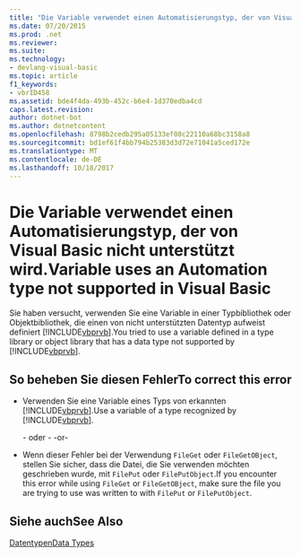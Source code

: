 ```yaml
---
title: "Die Variable verwendet einen Automatisierungstyp, der von Visual Basic nicht unterstützt wird."
ms.date: 07/20/2015
ms.prod: .net
ms.reviewer: 
ms.suite: 
ms.technology:
- devlang-visual-basic
ms.topic: article
f1_keywords:
- vbrID458
ms.assetid: bde4f4da-493b-452c-b6e4-1d370edba4cd
caps.latest.revision: 
author: dotnet-bot
ms.author: dotnetcontent
ms.openlocfilehash: 8798b2cedb295a05133ef08c22110a68bc3158a8
ms.sourcegitcommit: bd1ef61f4bb794b25383d3d72e71041a5ced172e
ms.translationtype: MT
ms.contentlocale: de-DE
ms.lasthandoff: 10/18/2017
---
```

# <a name="variable-uses-an-automation-type-not-supported-in-visual-basic"></a><span data-ttu-id="a30b0-102">Die Variable verwendet einen Automatisierungstyp, der von Visual Basic nicht unterstützt wird.</span><span class="sxs-lookup"><span data-stu-id="a30b0-102">Variable uses an Automation type not supported in Visual Basic</span></span>
<span data-ttu-id="a30b0-103">Sie haben versucht, verwenden Sie eine Variable in einer Typbibliothek oder Objektbibliothek, die einen von nicht unterstützten Datentyp aufweist definiert [!INCLUDE[vbprvb](~/includes/vbprvb-md.md)].</span><span class="sxs-lookup"><span data-stu-id="a30b0-103">You tried to use a variable defined in a type library or object library that has a data type not supported by [!INCLUDE[vbprvb](~/includes/vbprvb-md.md)].</span></span>  
  
## <a name="to-correct-this-error"></a><span data-ttu-id="a30b0-104">So beheben Sie diesen Fehler</span><span class="sxs-lookup"><span data-stu-id="a30b0-104">To correct this error</span></span>  
  
-   <span data-ttu-id="a30b0-105">Verwenden Sie eine Variable eines Typs von erkannten [!INCLUDE[vbprvb](~/includes/vbprvb-md.md)].</span><span class="sxs-lookup"><span data-stu-id="a30b0-105">Use a variable of a type recognized by [!INCLUDE[vbprvb](~/includes/vbprvb-md.md)].</span></span>  
  
     <span data-ttu-id="a30b0-106">- oder - </span><span class="sxs-lookup"><span data-stu-id="a30b0-106">-or-</span></span>  
  
-   <span data-ttu-id="a30b0-107">Wenn dieser Fehler bei der Verwendung `FileGet` oder `FileGetOBject`, stellen Sie sicher, dass die Datei, die Sie verwenden möchten geschrieben wurde, mit `FilePut` oder `FilePutObject`.</span><span class="sxs-lookup"><span data-stu-id="a30b0-107">If you encounter this error while using `FileGet` or `FileGetOBject`, make sure the file you are trying to use was written to with `FilePut` or `FilePutObject`.</span></span>  
  
## <a name="see-also"></a><span data-ttu-id="a30b0-108">Siehe auch</span><span class="sxs-lookup"><span data-stu-id="a30b0-108">See Also</span></span>  
 [<span data-ttu-id="a30b0-109">Datentypen</span><span class="sxs-lookup"><span data-stu-id="a30b0-109">Data Types</span></span>](../../../visual-basic/language-reference/data-types/data-type-summary.md)
